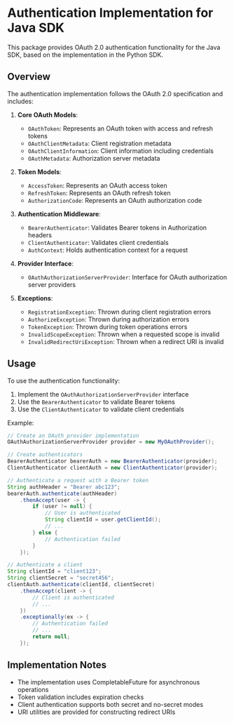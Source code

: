 # Authentication Implementation for Java SDK

This package provides OAuth 2.0 authentication functionality for the Java SDK, based on the implementation in the Python SDK.

## Overview

The authentication implementation follows the OAuth 2.0 specification and includes:

1. **Core OAuth Models**:
   - `OAuthToken`: Represents an OAuth token with access and refresh tokens
   - `OAuthClientMetadata`: Client registration metadata
   - `OAuthClientInformation`: Client information including credentials
   - `OAuthMetadata`: Authorization server metadata

2. **Token Models**:
   - `AccessToken`: Represents an OAuth access token
   - `RefreshToken`: Represents an OAuth refresh token
   - `AuthorizationCode`: Represents an OAuth authorization code

3. **Authentication Middleware**:
   - `BearerAuthenticator`: Validates Bearer tokens in Authorization headers
   - `ClientAuthenticator`: Validates client credentials
   - `AuthContext`: Holds authentication context for a request

4. **Provider Interface**:
   - `OAuthAuthorizationServerProvider`: Interface for OAuth authorization server providers

5. **Exceptions**:
   - `RegistrationException`: Thrown during client registration errors
   - `AuthorizeException`: Thrown during authorization errors
   - `TokenException`: Thrown during token operations errors
   - `InvalidScopeException`: Thrown when a requested scope is invalid
   - `InvalidRedirectUriException`: Thrown when a redirect URI is invalid

## Usage

To use the authentication functionality:

1. Implement the `OAuthAuthorizationServerProvider` interface
2. Use the `BearerAuthenticator` to validate Bearer tokens
3. Use the `ClientAuthenticator` to validate client credentials

Example:

```java
// Create an OAuth provider implementation
OAuthAuthorizationServerProvider provider = new MyOAuthProvider();

// Create authenticators
BearerAuthenticator bearerAuth = new BearerAuthenticator(provider);
ClientAuthenticator clientAuth = new ClientAuthenticator(provider);

// Authenticate a request with a Bearer token
String authHeader = "Bearer abc123";
bearerAuth.authenticate(authHeader)
    .thenAccept(user -> {
        if (user != null) {
            // User is authenticated
            String clientId = user.getClientId();
            // ...
        } else {
            // Authentication failed
        }
    });

// Authenticate a client
String clientId = "client123";
String clientSecret = "secret456";
clientAuth.authenticate(clientId, clientSecret)
    .thenAccept(client -> {
        // Client is authenticated
        // ...
    })
    .exceptionally(ex -> {
        // Authentication failed
        // ...
        return null;
    });
```

## Implementation Notes

- The implementation uses CompletableFuture for asynchronous operations
- Token validation includes expiration checks
- Client authentication supports both secret and no-secret modes
- URI utilities are provided for constructing redirect URIs